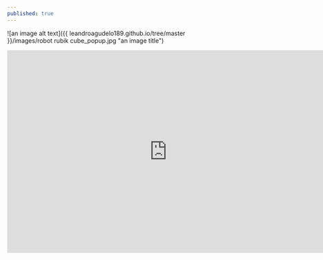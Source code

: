 ```yaml
---
published: true
---
```

![an image alt text]({{ leandroagudelo189.github.io/tree/master }}/images/robot rubik cube_popup.jpg "an image title")

<iframe src="https://www.slideshare.net/LeandroAgudelo2/slideshelf" width="740px" height="470px" frameborder="0" marginwidth="0" marginheight="0" scrolling="no" style="border:none;" allowfullscreen webkitallowfullscreen mozallowfullscreen></iframe>
